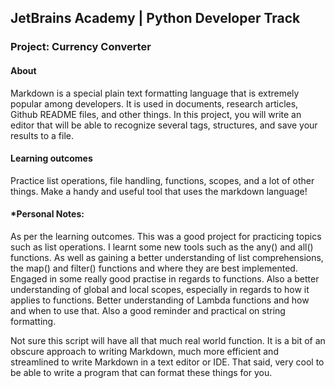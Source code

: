 ## JetBrains Academy | Python Developer Track

### Project: Currency Converter

#### About
Markdown is a special plain text formatting language that is extremely popular among developers. It is used in documents, research articles, Github README files, and other things. In this project, you will write an editor that will be able to recognize several tags, structures, and save your results to a file.

#### Learning outcomes
Practice list operations, file handling, functions, scopes, and a lot of other things. Make a handy and useful tool that uses the markdown language!

#### *Personal Notes:
As per the learning outcomes. This was a good project for practicing topics such as list operations. I learnt some new tools such as the any() and all() functions. As well as gaining a better understanding of list comprehensions, the map() and filter() functions and where they are best implemented. Engaged in some really good practise in regards to functions. Also a better understanding of global and local scopes, especially in regards to how it applies to functions. Better understanding of Lambda functions and how and when to use that. Also a good reminder and practical on string formatting.

Not sure this script will have all that much real world function. It is a bit of an obscure approach to writing Markdown, much more efficient and streamlined to write Markdown in a text editor or IDE. That said, very cool to be able to write a program that can format these things for you.
